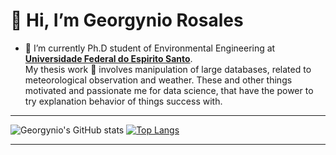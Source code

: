 
# 👋 Hi, I’m Georgynio Rosales

* 🌱 I’m currently Ph.D student of Environmental Engineering at **[Universidade Federal do Espirito Santo](https://engenhariaambiental.ufes.br/en)**. \
My thesis work 📖 involves manipulation of large databases, related to meteorological observation and weather. These and other things motivated and
passionate me for data science, that have the power to try explanation behavior of things success with.
---
![Georgynio's GitHub stats](https://github-readme-stats.vercel.app/api?username=georgynio&hide=contribs,prs&theme=merko) 
[![Top Langs](https://github-readme-stats.vercel.app/api/top-langs/?username=georgynio&layout=compact)](https://github.com/anuraghazra/github-readme-stats)
***
<!---
georgynio/georgynio is a ✨ special ✨ repository because its `README.md` (this file) appears on your GitHub profile.
You can click the Preview link to take a look at your changes.
--->
